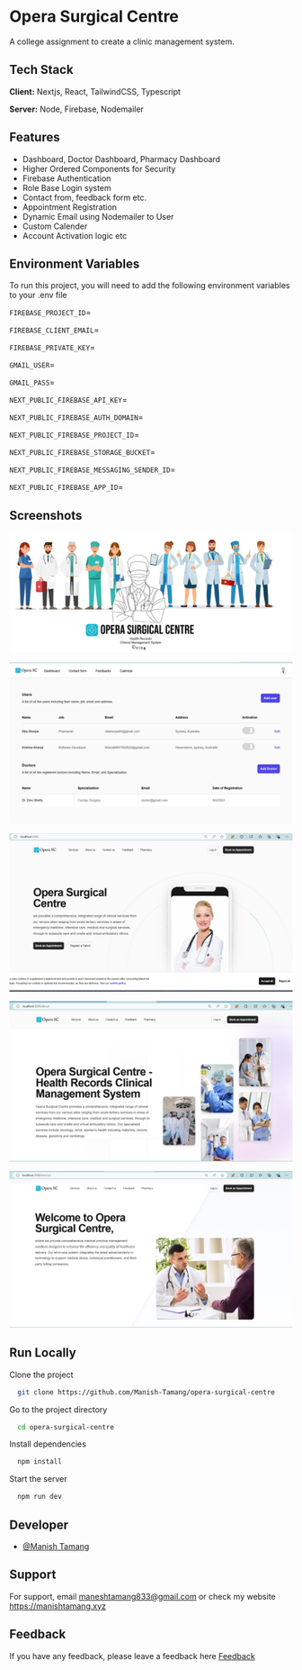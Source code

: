 
# Opera Surgical Centre

A college assignment to create a clinic management system.


## Tech Stack

**Client:** Nextjs, React, TailwindCSS, Typescript

**Server:** Node, Firebase, Nodemailer


## Features

- Dashboard, Doctor Dashboard, Pharmacy Dashboard
- Higher Ordered Components for Security
- Firebase Authentication
- Role Base Login system
- Contact from, feedback form etc.
- Appointment Registration
- Dynamic Email using Nodemailer to User
- Custom Calender 
- Account Activation logic etc

## Environment Variables

To run this project, you will need to add the following environment variables to your .env file

`FIREBASE_PROJECT_ID`=

`FIREBASE_CLIENT_EMAIL`=

`FIREBASE_PRIVATE_KEY`=

`GMAIL_USER`=

`GMAIL_PASS`=

`NEXT_PUBLIC_FIREBASE_API_KEY`=

`NEXT_PUBLIC_FIREBASE_AUTH_DOMAIN`=

`NEXT_PUBLIC_FIREBASE_PROJECT_ID`=

`NEXT_PUBLIC_FIREBASE_STORAGE_BUCKET`=

`NEXT_PUBLIC_FIREBASE_MESSAGING_SENDER_ID`=

`NEXT_PUBLIC_FIREBASE_APP_ID`=



## Screenshots

![App Screenshot](https://github.com/Manish-Tamang/opera-surgical-centre/blob/main/src/images/banner.png?raw=true)

![App Screenshot](https://github.com/Manish-Tamang/opera-surgical-centre/blob/main/src/images/Screenshot%202024-08-14%20072850.png?raw=true)

![App Screenshot](https://github.com/Manish-Tamang/opera-surgical-centre/blob/main/src/images/Screenshot%202024-08-14%20082538.png?raw=true)

![App Screenshot](https://github.com/Manish-Tamang/opera-surgical-centre/blob/main/src/images/Screenshot%202024-08-14%20082813.png?raw=true)

![App Screenshot](https://github.com/Manish-Tamang/opera-surgical-centre/blob/main/src/images/Screenshot%202024-08-14%20082827.png?raw=true)
## Run Locally

Clone the project

```bash
  git clone https://github.com/Manish-Tamang/opera-surgical-centre
```

Go to the project directory

```bash
  cd opera-surgical-centre
```

Install dependencies

```bash
  npm install
```

Start the server

```bash
  npm run dev
```


## Developer

- [@Manish Tamang](https://github.com/Manish-Tamang)


## Support

For support, email maneshtamang833@gmail.com or check my website https://manishtamang.xyz


## Feedback

If you have any feedback, please leave a feedback here [Feedback](https://manishtamang.xyz/contact)

